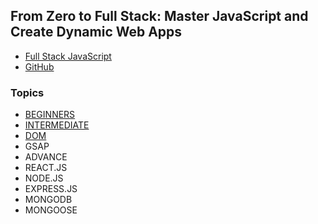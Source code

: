 ## From Zero to Full Stack: Master JavaScript and Create Dynamic Web Apps

- [Full Stack JavaScript](https://www.youtube.com/watch?v=H3XIJYEPdus)
- [GitHub](https://github.com/HuXn-WebDev/Zero-To-FullStack-JS-Course)

### Topics

- [BEGINNERS](https://youtu.be/H3XIJYEPdus?list=PLSDeUiTMfxW4zCLgOQgz4PWSN0QRmUUFR&t=901)
- [INTERMEDIATE](https://youtu.be/H3XIJYEPdus?list=PLSDeUiTMfxW4zCLgOQgz4PWSN0QRmUUFR&t=15963)
- [DOM](https://youtu.be/H3XIJYEPdus?t=27986)
- GSAP
- ADVANCE
- REACT.JS
- NODE.JS
- EXPRESS.JS
- MONGODB
- MONGOOSE
